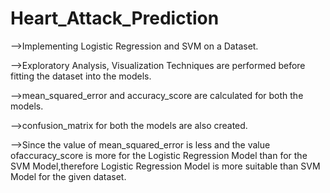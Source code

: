 # Heart_Attack_Prediction
-->Implementing Logistic Regression and SVM on a Dataset.

-->Exploratory Analysis, Visualization Techniques are performed before fitting the dataset into the models.

-->mean_squared_error and accuracy_score are calculated for both the models.

-->confusion_matrix for both the models are also created.

-->Since the value of mean_squared_error is less and the value ofaccuracy_score is more for the Logistic Regression Model than for the SVM Model,therefore Logistic Regression Model is more suitable than SVM Model for the given dataset.

